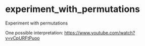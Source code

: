 # experiment_with_permutations
Experiment with permutations

One possible interpretation: https://www.youtube.com/watch?v=vCpURFtPuoo 
